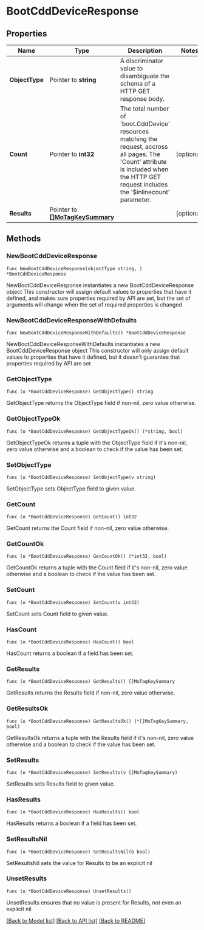 # BootCddDeviceResponse

## Properties

Name | Type | Description | Notes
------------ | ------------- | ------------- | -------------
**ObjectType** | Pointer to **string** | A discriminator value to disambiguate the schema of a HTTP GET response body. | 
**Count** | Pointer to **int32** | The total number of &#39;boot.CddDevice&#39; resources matching the request, accross all pages. The &#39;Count&#39; attribute is included when the HTTP GET request includes the &#39;$inlinecount&#39; parameter. | [optional] 
**Results** | Pointer to [**[]MoTagKeySummary**](mo.TagKeySummary.md) |  | [optional] 

## Methods

### NewBootCddDeviceResponse

`func NewBootCddDeviceResponse(objectType string, ) *BootCddDeviceResponse`

NewBootCddDeviceResponse instantiates a new BootCddDeviceResponse object
This constructor will assign default values to properties that have it defined,
and makes sure properties required by API are set, but the set of arguments
will change when the set of required properties is changed

### NewBootCddDeviceResponseWithDefaults

`func NewBootCddDeviceResponseWithDefaults() *BootCddDeviceResponse`

NewBootCddDeviceResponseWithDefaults instantiates a new BootCddDeviceResponse object
This constructor will only assign default values to properties that have it defined,
but it doesn't guarantee that properties required by API are set

### GetObjectType

`func (o *BootCddDeviceResponse) GetObjectType() string`

GetObjectType returns the ObjectType field if non-nil, zero value otherwise.

### GetObjectTypeOk

`func (o *BootCddDeviceResponse) GetObjectTypeOk() (*string, bool)`

GetObjectTypeOk returns a tuple with the ObjectType field if it's non-nil, zero value otherwise
and a boolean to check if the value has been set.

### SetObjectType

`func (o *BootCddDeviceResponse) SetObjectType(v string)`

SetObjectType sets ObjectType field to given value.


### GetCount

`func (o *BootCddDeviceResponse) GetCount() int32`

GetCount returns the Count field if non-nil, zero value otherwise.

### GetCountOk

`func (o *BootCddDeviceResponse) GetCountOk() (*int32, bool)`

GetCountOk returns a tuple with the Count field if it's non-nil, zero value otherwise
and a boolean to check if the value has been set.

### SetCount

`func (o *BootCddDeviceResponse) SetCount(v int32)`

SetCount sets Count field to given value.

### HasCount

`func (o *BootCddDeviceResponse) HasCount() bool`

HasCount returns a boolean if a field has been set.

### GetResults

`func (o *BootCddDeviceResponse) GetResults() []MoTagKeySummary`

GetResults returns the Results field if non-nil, zero value otherwise.

### GetResultsOk

`func (o *BootCddDeviceResponse) GetResultsOk() (*[]MoTagKeySummary, bool)`

GetResultsOk returns a tuple with the Results field if it's non-nil, zero value otherwise
and a boolean to check if the value has been set.

### SetResults

`func (o *BootCddDeviceResponse) SetResults(v []MoTagKeySummary)`

SetResults sets Results field to given value.

### HasResults

`func (o *BootCddDeviceResponse) HasResults() bool`

HasResults returns a boolean if a field has been set.

### SetResultsNil

`func (o *BootCddDeviceResponse) SetResultsNil(b bool)`

 SetResultsNil sets the value for Results to be an explicit nil

### UnsetResults
`func (o *BootCddDeviceResponse) UnsetResults()`

UnsetResults ensures that no value is present for Results, not even an explicit nil

[[Back to Model list]](../README.md#documentation-for-models) [[Back to API list]](../README.md#documentation-for-api-endpoints) [[Back to README]](../README.md)


